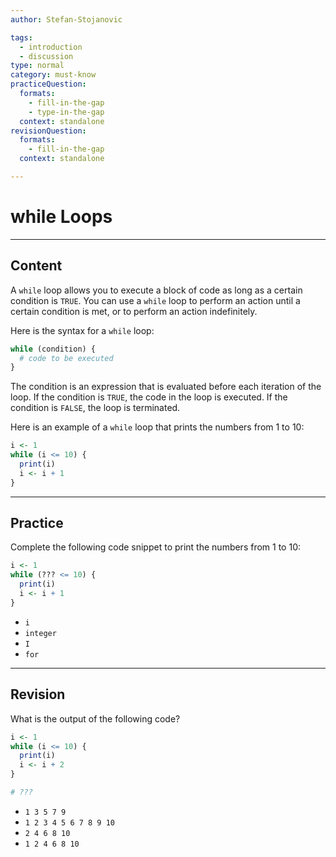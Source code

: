 ```yaml
---
author: Stefan-Stojanovic

tags:
  - introduction
  - discussion
type: normal
category: must-know
practiceQuestion:
  formats:
    - fill-in-the-gap
    - type-in-the-gap
  context: standalone
revisionQuestion:
  formats:
    - fill-in-the-gap
  context: standalone

---
```


# while Loops

---

## Content

A `while` loop allows you to execute a block of code as long as a certain condition is `TRUE`. You can use a `while` loop to perform an action until a certain condition is met, or to perform an action indefinitely.

Here is the syntax for a `while` loop:
```r
while (condition) {
  # code to be executed
}
```

The condition is an expression that is evaluated before each iteration of the loop. If the condition is `TRUE`, the code in the loop is executed. If the condition is `FALSE`, the loop is terminated.

Here is an example of a `while` loop that prints the numbers from 1 to 10:
```r
i <- 1
while (i <= 10) {
  print(i)
  i <- i + 1
}
```

---
## Practice

Complete the following code snippet to print the numbers from 1 to 10:

```r
i <- 1
while (??? <= 10) {
  print(i)
  i <- i + 1
}
```

- `i`
- `integer`
- `I`
- `for`

---
## Revision

What is the output of the following code?

```r
i <- 1
while (i <= 10) {
  print(i)
  i <- i + 2
}

# ???
```

- `1 3 5 7 9`
- `1 2 3 4 5 6 7 8 9 10`
- `2 4 6 8 10`
- `1 2 4 6 8 10`